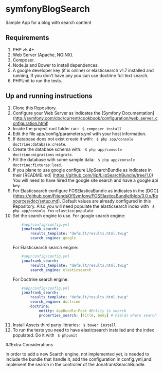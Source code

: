 
# symfonyBlogSearch
Sample App for a blog with search content

## Requirements
1. PHP v5.4+.
2. Web Server (Apache, NGINX).
3. Composer.
4. Node.js and Bower to install dependences.
5. A google developer key (if is online) or elasticsearch v1.7 installed and running, If you don't have any you can use doctrine full text search.
6. PHPUnit to run the tests.

## Up and running instructions
1. Clone this Repository.
2. Configure your Web Server as indicates the  [Symfony Documentation] (http://symfony.com/doc/current/cookbook/configuration/web_server_configuration.html)
3. Inside the project root folder run:  ` $ composer install`
4. Edit the file app/config/parameters.yml with your host information.
5. If database does not exist create it with: ` $ php app/console doctrine:database:create`.
6. Create the database schema with: ` $ php app/console doctrine:migrations:migrate`.
7. Fill the database with some sample data: ` $ php app/console doctrine:fixtures:load`.
8. If you plane to use google configure LiipSearchBundle as indicates in their [README.md] (https://github.com/liip/LiipSearchBundle/tree/1.0)
    You will need to have hired the google site search and have a google api key.
9. For Elasticsearch configure FOSElasticaBundle as indicates in the [DOC] (https://github.com/FriendsOfSymfony/FOSElasticaBundle/blob/3.0.x/Resources/doc/setup.md). Default values are already configured in this Repository. Also you will need populate the elasticsearch index with ` $ php app/console fos:elastica:populate`
10. Set the search engine to use.
    For google search engine:
    ``` yaml
        #app/config/config.yml
        jonafrank_search:
            results_template: "default/results.html.twig"
            search_engine: google
    ```
    For Elasticsearch search engine:
    ``` yaml
        #app/config/config.yml
        jonafrank_search:
            results_template: "default/results.html.twig"
            search_engine: elasticsearch
    ```
    For Doctrine search engine:
    ``` yaml
        #app/config/config.yml
        jonafrank_search:
            results_template: "default/results.html.twig"
            search_engine: doctrine
            doctrine:
                entity: AppBundle:Post #Entity to search
                properties_search: [title, body] # Fields where search
    ```
11. Install Assets third party libraries: ` $ bower install`
12. To run the tests you need to have elasticsearch installed and the index populated. Do it with ` $ phpunit`

##Extra Considerations

In order to add a new Search engine, not implemented yet, is needed to include the bundle that handle it, add the configuration in config.yml,and implement the search in the controller of the JonafrankSearchBundle.
